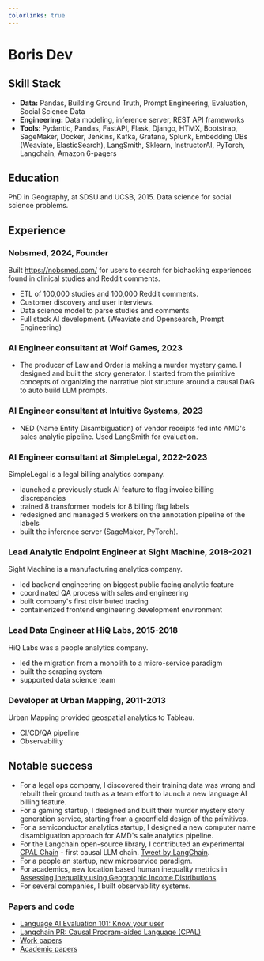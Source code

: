 ```yaml
---
colorlinks: true
---
```


# Boris Dev

## Skill Stack

-   **Data:** Pandas, Building Ground Truth, Prompt Engineering, Evaluation, Social Science Data
-   **Engineering:** Data modeling, inference server, REST API frameworks
-   **Tools**: Pydantic, Pandas, FastAPI, Flask, Django, HTMX, Bootstrap,
    SageMaker, Docker, Jenkins, Kafka, Grafana, Splunk, Embedding DBs
    (Weaviate, ElasticSearch), LangSmith, Sklearn, InstructorAI, PyTorch, Langchain, Amazon 6-pagers

## Education

PhD in Geography, at SDSU and UCSB, 2015. Data science for social science problems.

## Experience

### Nobsmed, 2024, Founder

Built https://nobsmed.com/ for users to search for biohacking experiences
found in clinical studies and Reddit comments.

-   ETL of 100,000 studies and 100,000 Reddit comments.
-   Customer discovery and user interviews.
-   Data science model to parse studies and comments.
-   Full stack AI development. (Weaviate and Opensearch, Prompt Engineering)

### AI Engineer consultant at Wolf Games, 2023

-   The producer of Law and Order is making a murder mystery game. I designed and built the
    story generator. I started from the primitive concepts of organizing the narrative plot structure around a causal DAG
    to auto build LLM prompts.

### AI Engineer consultant at Intuitive Systems, 2023

-   NED (Name Entity Disambiguation) of vendor receipts fed into AMD's sales analytic pipeline. Used LangSmith for evaluation.

### AI Engineer consultant at SimpleLegal, 2022-2023

SimpleLegal is a legal billing analytics company.

-   launched a previously stuck AI feature to flag invoice billing discrepancies
-   trained 8 transformer models for 8 billing flag labels
-   redesigned and managed 5 workers on the annotation pipeline of the labels
-   built the inference server (SageMaker, PyTorch).

### Lead Analytic Endpoint Engineer at Sight Machine, 2018-2021

Sight Machine is a manufacturing analytics company.

-   led backend engineering on biggest public facing analytic feature
-   coordinated QA process with sales and engineering
-   built company's first distributed tracing
-   containerized frontend engineering development environment

### Lead Data Engineer at HiQ Labs, 2015-2018

HiQ Labs was a people analytics company.

-   led the migration from a monolith to a micro-service paradigm
-   built the scraping system
-   supported data science team

### Developer at Urban Mapping, 2011-2013

Urban Mapping provided geospatial analytics to Tableau.

-   CI/CD/QA pipeline
-   Observability

## Notable success

-   For a legal ops company, I discovered their training data was wrong and rebuilt their ground truth as a team effort to launch a new language AI billing feature.
-   For a gaming startup, I designed and built their murder mystery story generation service, starting from a greenfield design of the primitives.
-   For a semiconductor analytics startup, I designed a new computer name disambiguation approach for AMD's sale analytics pipeline.
-   For the Langchain open-source library, I contributed an experimental [CPAL Chain](https://github.com/hwchase17/langchain/pull/6255) - first causal LLM chain. [Tweet by LangChain](https://twitter.com/LangChainAI/status/1678797225013440514).
-   For a people an startup, new microservice paradigm.
-   For academics, new location based human inequality metrics in [Assessing Inequality using Geographic Income Distributions](https://escholarship.org/content/qt8br7d5df/qt8br7d5df.pdf)
-   For several companies, I built observability systems.

<!--
## Interesting activities

-   For my side-project, Nobsmed.com, I am making a website to help people compare their treatment options by summarizing clinical study outcomes along with Reddit personal experience anecdotal comments.
-   I climbed Cotopaxi (21,000 ft), survived bodyboarding Mexpipe, worked with students in Medellín, Columbia to make [ClusterPy](https://github.com/clusterpy/clusterpy), was a kids snowboard instructor at Vail Resorts, CO, was an assistant manager at Gundy's Grill in Vail Resorts, CO, was a counselor for severely emotionally disturbed children at Seneca Institute, CA.

-->

### Papers and code

-   [Language AI Evaluation 101: Know your user](https://medium.com/@boris.dev/why-did-your-language-ai-feature-fail-66a280954287)
-   [Langchain PR: Causal Program-aided Language
    (CPAL)](https://github.com/hwchase17/langchain/pull/6255)
-   [Work papers](https://docs.google.com/document/d/1pMID97O4hHkK8ok7cwLH4Y4KpsgQSPUAXtYrscwcyb4/edit)
-   [Academic papers](https://scholar.google.com/citations?hl=en&user=Nk4jOl0AAAAJ&view_op=list_works&gmla=AKKJWFcXmp1czN7ENwhvDx7hvgEHHD9lR1FLROPUvMco2ptysbNAe0Cdya8R9DZUmePAtMN53t2N97S_t5xA4NF-)

